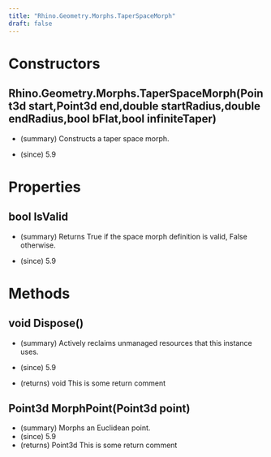 ```yaml
---
title: "Rhino.Geometry.Morphs.TaperSpaceMorph"
draft: false
---
```


# Constructors
## Rhino.Geometry.Morphs.TaperSpaceMorph(Point3d start,Point3d end,double startRadius,double endRadius,bool bFlat,bool infiniteTaper)
- (summary) 
     Constructs a taper space morph.
     
- (since) 5.9
# Properties
## bool IsValid
- (summary) 
     Returns True if the space morph definition is valid, False otherwise.
     
- (since) 5.9
# Methods
## void Dispose()
- (summary) 
     Actively reclaims unmanaged resources that this instance uses.
     
- (since) 5.9
- (returns) void This is some return comment
## Point3d MorphPoint(Point3d point)
- (summary) Morphs an Euclidean point.
- (since) 5.9
- (returns) Point3d This is some return comment
